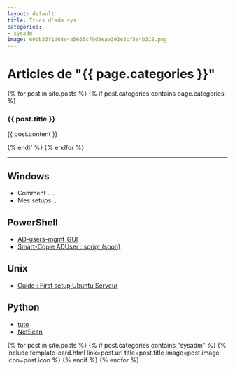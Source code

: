 ```yaml
---
layout: default
title: Trucs d'adm sys
categories:
- sysadm
image: 60db33f1d68e4a5665cf9d5eae393e3cf5e4b315.png
---
```


<main class="container mt-5">
  <h1>Articles de "{{ page.categories }}"</h1>

  {% for post in site.posts %}
  {% if post.categories contains page.categories %}
    <h3>{{ post.title }}</h3>
    <p>{{ post.content }}</p>
  {% endif %}
  {% endfor %}

</main>

<hr>

## <i class="bi bi-windows"></i> Windows 
- Comment ....
- Mes setups ....

## <i class="bi bi-code-square"></i> PowerShell
- [AD-users-mgmt_GUI](/_posts/AD-users-mgmt_GUI.md)
- [Smart-Copie ADUser : script (soon)]()

## <i class="bi bi-ubuntu"></i> Unix
- [Guide : First setup Ubuntu Serveur](./pages/guides/ubuntu_first_setup.md)

## <i class="bi bi-braces"></i> Python
- [tuto](../py_start_guide/fu.py)
- [NetScan]()

<div class="row row-cols-1 row-cols-md-2 g-4">
{% for post in site.posts %}
  {% if post.categories contains "sysadm" %}
    {% include template-card.html link=post.url title=post.title image=post.image icon=post.icon %}
  {% endif %}
{% endfor %}
</div>